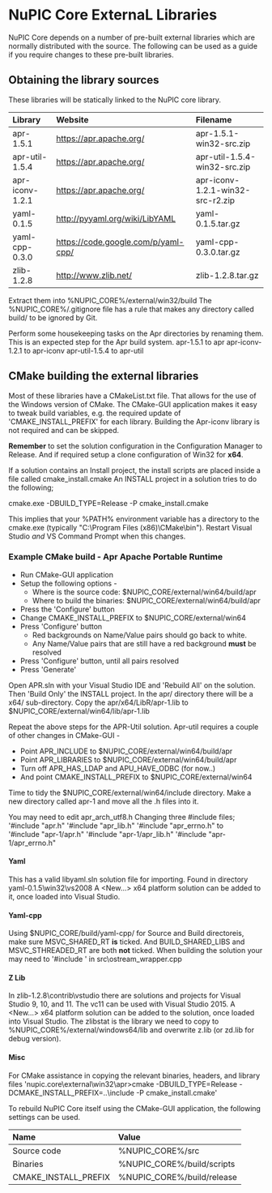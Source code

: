 # NuPIC Core ExternaL Libraries

NuPIC Core depends on a number of pre-built external libraries which are normally distributed with the source. The following can be used as a guide if you require changes to these pre-built libraries.

## Obtaining the library sources

These libraries will be statically linked to the NuPIC core library.

| Library | Website | Filename |
|:------- |:------- |:-------- |
| apr-1.5.1 | https://apr.apache.org/ | apr-1.5.1-win32-src.zip |
| apr-util-1.5.4 | https://apr.apache.org/ | apr-util-1.5.4-win32-src.zip |
| apr-iconv-1.2.1 | https://apr.apache.org/ | apr-iconv-1.2.1-win32-src-r2.zip |
| yaml-0.1.5 | http://pyyaml.org/wiki/LibYAML | yaml-0.1.5.tar.gz |
| yaml-cpp-0.3.0 | https://code.google.com/p/yaml-cpp/ | yaml-cpp-0.3.0.tar.gz |
| zlib-1.2.8 | http://www.zlib.net/ | zlib-1.2.8.tar.gz |

Extract them into %NUPIC_CORE%/external/win32/build The %NUPIC_CORE%/.gitignore file has a rule that makes any directory called build/ to be ignored by Git.

Perform some housekeeping tasks on the Apr directories by renaming them. This is an expected step for the Apr build system. 
apr-1.5.1 to apr 
apr-iconv-1.2.1 to apr-iconv 
apr-util-1.5.4 to apr-util 

## CMake building the external libraries

Most of these libraries have a CMakeList.txt file. That allows for the use of the Windows version of CMake. The CMake-GUI application makes it easy to tweak build variables, e.g. the required update of 'CMAKE_INSTALL_PREFIX' for each library. Building the Apr-iconv library is not required and can be skipped. 

**Remember** to set the solution configuration in the Configuration Manager to Release. And if required setup a clone configuration of Win32 for **x64**.

If a solution contains an Install project, the install scripts are placed inside a file called cmake_install.cmake An INSTALL project in a solution tries to do the following;  

cmake.exe -DBUILD_TYPE=Release -P cmake_install.cmake

This implies that your %PATH% environment variable has a directory to the cmake.exe (typically "C:\Program Files (x86)\CMake\bin"). Restart Visual Studio _and_ VS Command Prompt when this changes.

### Example CMake build - Apr Apache Portable Runtime

- Run CMake-GUI application
- Setup the following options -
  * Where is the source code:    $NUPIC_CORE/external/win64/build/apr  
  * Where to build the binaries: $NUPIC_CORE/external/win64/build/apr  
- Press the 'Configure' button
- Change CMAKE_INSTALL_PREFIX to $NUPIC_CORE/external/win64  
- Press 'Configure' button
  * Red backgrounds on Name/Value pairs should go back to white.
  * Any Name/Value pairs that are still have a red background **must** be resolved
- Press 'Configure' button, until all pairs resolved
- Press 'Generate'

Open APR.sln with your Visual Studio IDE and 'Rebuild All' on the solution. Then 'Build Only' the INSTALL project. In the apr/ directory there will be a x64/ sub-directory. Copy the apr/x64/LibR/apr-1.lib to $NUPIC_CORE/external/win64/lib/apr-1.lib 

Repeat the above steps for the APR-Util solution. Apr-util requires a couple of other changes in CMake-GUI - 

  * Point APR_INCLUDE to $NUPIC_CORE/external/win64/build/apr
  * Point APR_LIBRARIES to $NUPIC_CORE/external/win64/build/apr
  * Turn off APR_HAS_LDAP and APU_HAVE_ODBC (for now..)
  * And point CMAKE_INSTALL_PREFIX to $NUPIC_CORE/external/win64

Time to tidy the $NUPIC_CORE/external/win64/include directory. Make a new directory called apr-1 and move all the .h files into it.

You may need to edit apr_arch_utf8.h Changing three #include files; 
'#include "apr.h" 
'#include "apr_lib.h" 
'#include "apr_errno.h" 
to  
'#include "apr-1/apr.h" 
'#include "apr-1/apr_lib.h" 
'#include "apr-1/apr_errno.h" 

#### Yaml

This has a valid libyaml.sln solution file for importing. Found in directory yaml-0.1.5\win32\vs2008 A <New...> x64 platform solution can be added to it, once loaded into Visual Studio.

#### Yaml-cpp  

Using $NUPIC_CORE/build/yaml-cpp/ for Source and Build directoreis, make sure MSVC_SHARED_RT **is** ticked. And BUILD_SHARED_LIBS and MSVC_STHREADED_RT are both **not** ticked. When building the solution your may need to '#include <algorithm>' in src\ostream_wrapper.cpp 

#### Z Lib  

In zlib-1.2.8\contrib\vstudio there are solutions and projects for Visual Studio 9, 10, and 11. The vc11 can be used with Visual Studio 2015.  A <New...> x64 platform solution can be added to the solution, once loaded into Visual Studio. The zlibstat is the library we need to copy to %NUPIC_CORE%/external/windows64/lib and overwrite z.lib (or zd.lib for debug version).

#### Misc

For CMake assistance in copying the relevant binaries, headers, and library files 
'nupic.core\external\win32\apr>cmake -DBUILD_TYPE=Release -DCMAKE_INSTALL_PREFIX=..\include -P cmake_install.cmake'  

To rebuild NuPIC Core itself using the CMake-GUI application, the following settings can be used.

| Name | Value |
|:---- |:----- |
| Source code | %NUPIC_CORE%/src |
| Binaries | %NUPIC_CORE%/build/scripts |
| CMAKE_INSTALL_PREFIX | %NUPIC_CORE%/build/release |
